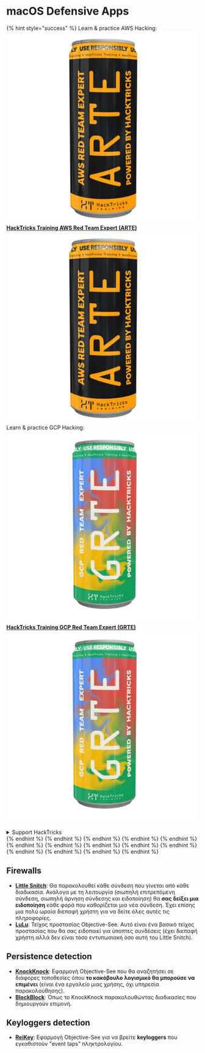 # macOS Defensive Apps

{% hint style="success" %}
Learn & practice AWS Hacking:<img src="/.gitbook/assets/arte.png" alt="" data-size="line">[**HackTricks Training AWS Red Team Expert (ARTE)**](https://training.hacktricks.xyz/courses/arte)<img src="/.gitbook/assets/arte.png" alt="" data-size="line">\
Learn & practice GCP Hacking: <img src="/.gitbook/assets/grte.png" alt="" data-size="line">[**HackTricks Training GCP Red Team Expert (GRTE)**<img src="/.gitbook/assets/grte.png" alt="" data-size="line">](https://training.hacktricks.xyz/courses/grte)

<details>

<summary>Support HackTricks</summary>

* Check the [**subscription plans**](https://github.com/sponsors/carlospolop)!
* **Join the** 💬 [**Discord group**](https://discord.gg/hRep4RUj7f) or the [**telegram group**](https://t.me/peass) or **follow** us on **Twitter** 🐦 [**@hacktricks\_live**](https://twitter.com/hacktricks\_live)**.**
* **Share hacking tricks by submitting PRs to the** [**HackTricks**](https://github.com/carlospolop/hacktricks) and [**HackTricks Cloud**](https://github.com/carlospolop/hacktricks-cloud) github repos.

</details>
{% endhint %}
{% endhint %}
{% endhint %}
{% endhint %}
{% endhint %}
{% endhint %}
{% endhint %}
{% endhint %}
{% endhint %}
{% endhint %}
{% endhint %}
{% endhint %}
{% endhint %}
{% endhint %}

## Firewalls

* [**Little Snitch**](https://www.obdev.at/products/littlesnitch/index.html): Θα παρακολουθεί κάθε σύνδεση που γίνεται από κάθε διαδικασία. Ανάλογα με τη λειτουργία (σιωπηλή επιτρεπόμενη σύνδεση, σιωπηλή άρνηση σύνδεσης και ειδοποίηση) θα **σας δείξει μια ειδοποίηση** κάθε φορά που καθορίζεται μια νέα σύνδεση. Έχει επίσης μια πολύ ωραία διεπαφή χρήστη για να δείτε όλες αυτές τις πληροφορίες.
* [**LuLu**](https://objective-see.org/products/lulu.html): Τείχος προστασίας Objective-See. Αυτό είναι ένα βασικό τείχος προστασίας που θα σας ειδοποιεί για ύποπτες συνδέσεις (έχει διεπαφή χρήστη αλλά δεν είναι τόσο εντυπωσιακή όσο αυτή του Little Snitch).

## Persistence detection

* [**KnockKnock**](https://objective-see.org/products/knockknock.html): Εφαρμογή Objective-See που θα αναζητήσει σε διάφορες τοποθεσίες όπου **το κακόβουλο λογισμικό θα μπορούσε να επιμένει** (είναι ένα εργαλείο μιας χρήσης, όχι υπηρεσία παρακολούθησης).
* [**BlockBlock**](https://objective-see.org/products/blockblock.html): Όπως το KnockKnock παρακολουθώντας διαδικασίες που δημιουργούν επιμονή.

## Keyloggers detection

* [**ReiKey**](https://objective-see.org/products/reikey.html): Εφαρμογή Objective-See για να βρείτε **keyloggers** που εγκαθιστούν "event taps" πληκτρολογίου.
